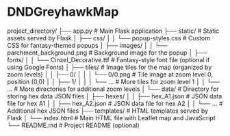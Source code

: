# DNDGreyhawkMap

project_directory/
├── app.py                     # Main Flask application
├── static/                    # Static assets served by Flask
│   ├── css/
│   │   └── popup-styles.css   # Custom CSS for fantasy-themed popups
│   ├── images/
│   │   └── parchment_background.png  # Background image for the popup
│   ├── fonts/
│   │   └── Cinzel_Decorative.ttf     # Fantasy-style font file (optional if using Google Fonts)
│   ├── tiles/                 # Image tiles for the map (organized by zoom levels)
│   │   ├── 0/
│   │   │   └── 0/0.png        # Tile image at zoom level 0, position (0,0)
│   │   ├── 1/
│   │   │   └── ...            # More tiles for zoom level 1
│   │   └── ...                # More directories for additional zoom levels
│   └── data/                  # Directory for storing hex data JSON files
│       ├── hexes/
│       │   ├── hex_A1.json    # JSON data file for hex A1
│       │   ├── hex_A2.json    # JSON data file for hex A2
│       │   └── ...            # Additional hex JSON files
├── templates/                 # HTML templates served by Flask
│   └── index.html             # Main HTML file with Leaflet map and JavaScript
└── README.md                  # Project README (optional)
